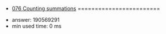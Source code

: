 + [076 Counting summations](http://projecteuler.net/problem=76)
========================

- answer: 190569291 
- min used time: 0 ms

